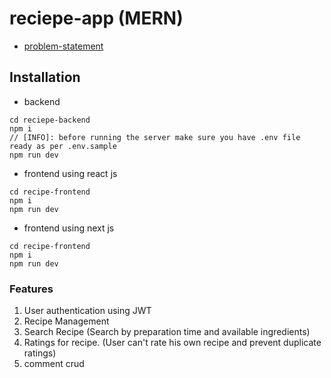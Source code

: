# reciepe-app (MERN)

- [problem-statement](https://lakinmohapatra.notion.site/Assignment-7-Recipe-Sharing-Platform-71e1d4136d314f08b4551b52fa7739ab)

## Installation

- backend

```
cd reciepe-backend
npm i
// [INFO]: before running the server make sure you have .env file ready as per .env.sample
npm run dev
```

- frontend using react js

```
cd recipe-frontend
npm i
npm run dev
```

- frontend using next js

```
cd recipe-frontend
npm i
npm run dev
```

### Features

1. User authentication using JWT
2. Recipe Management
3. Search Recipe (Search by preparation time and available ingredients)
4. Ratings for recipe. (User can't rate his own recipe and prevent duplicate ratings)
5. comment crud
